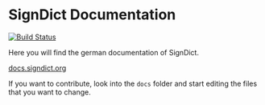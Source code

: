 # SignDict Documentation

[![Build Status](https://travis-ci.org/signdict/docs.svg?branch=master)](https://travis-ci.org/signdict/docs)

Here you will find the german documentation of SignDict. 

[docs.signdict.org](http://docs.signdict.org)

If you want to contribute, look into the `docs` folder and start editing
the files that you want to change.
